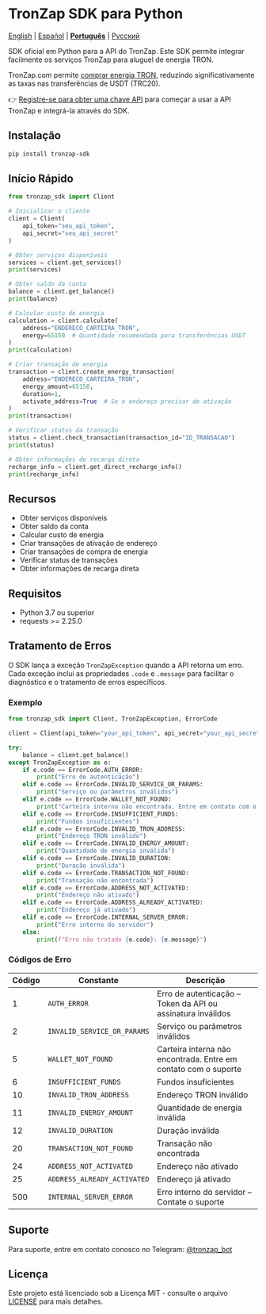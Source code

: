 # TronZap SDK para Python

[English](https://github.com/tron-energy-market/tronzap-sdk-python/blob/main/README.md) | [Español](https://github.com/tron-energy-market/tronzap-sdk-python/blob/main/README.es.md) | **[Português](https://github.com/tron-energy-market/tronzap-sdk-python/blob/main/README.pt-br.md)** | [Русский](https://github.com/tron-energy-market/tronzap-sdk-python/blob/main/README.ru.md)

SDK oficial em Python para a API do TronZap.
Este SDK permite integrar facilmente os serviços TronZap para aluguel de energia TRON.

TronZap.com permite [comprar energia TRON](https://tronzap.com/), reduzindo significativamente as taxas nas transferências de USDT (TRC20).

👉 [Registre-se para obter uma chave API](https://tronzap.com) para começar a usar a API TronZap e integrá-la através do SDK.

## Instalação

```bash
pip install tronzap-sdk
```

## Início Rápido

```python
from tronzap_sdk import Client

# Inicializar o cliente
client = Client(
    api_token="seu_api_token",
    api_secret="seu_api_secret"
)

# Obter serviços disponíveis
services = client.get_services()
print(services)

# Obter saldo da conta
balance = client.get_balance()
print(balance)

# Calcular custo de energia
calculation = client.calculate(
    address="ENDERECO_CARTEIRA_TRON",
    energy=65150  # Quantidade recomendada para transferências USDT
)
print(calculation)

# Criar transação de energia
transaction = client.create_energy_transaction(
    address="ENDERECO_CARTEIRA_TRON",
    energy_amount=65150,
    duration=1,
    activate_address=True  # Se o endereço precisar de ativação
)
print(transaction)

# Verificar status da transação
status = client.check_transaction(transaction_id="ID_TRANSACAO")
print(status)

# Obter informações de recarga direta
recharge_info = client.get_direct_recharge_info()
print(recharge_info)
```

## Recursos

- Obter serviços disponíveis
- Obter saldo da conta
- Calcular custo de energia
- Criar transações de ativação de endereço
- Criar transações de compra de energia
- Verificar status de transações
- Obter informações de recarga direta

## Requisitos

- Python 3.7 ou superior
- requests >= 2.25.0

## Tratamento de Erros

O SDK lança a exceção `TronZapException` quando a API retorna um erro. Cada exceção inclui as propriedades `.code` e `.message` para facilitar o diagnóstico e o tratamento de erros específicos.

### Exemplo

```python
from tronzap_sdk import Client, TronZapException, ErrorCode

client = Client(api_token="your_api_token", api_secret="your_api_secret")

try:
    balance = client.get_balance()
except TronZapException as e:
    if e.code == ErrorCode.AUTH_ERROR:
        print("Erro de autenticação")
    elif e.code == ErrorCode.INVALID_SERVICE_OR_PARAMS:
        print("Serviço ou parâmetros inválidos")
    elif e.code == ErrorCode.WALLET_NOT_FOUND:
        print("Carteira interna não encontrada. Entre em contato com o suporte.")
    elif e.code == ErrorCode.INSUFFICIENT_FUNDS:
        print("Fundos insuficientes")
    elif e.code == ErrorCode.INVALID_TRON_ADDRESS:
        print("Endereço TRON inválido")
    elif e.code == ErrorCode.INVALID_ENERGY_AMOUNT:
        print("Quantidade de energia inválida")
    elif e.code == ErrorCode.INVALID_DURATION:
        print("Duração inválida")
    elif e.code == ErrorCode.TRANSACTION_NOT_FOUND:
        print("Transação não encontrada")
    elif e.code == ErrorCode.ADDRESS_NOT_ACTIVATED:
        print("Endereço não ativado")
    elif e.code == ErrorCode.ADDRESS_ALREADY_ACTIVATED:
        print("Endereço já ativado")
    elif e.code == ErrorCode.INTERNAL_SERVER_ERROR:
        print("Erro interno do servidor")
    else:
        print(f"Erro não tratado {e.code}: {e.message}")
```

### Códigos de Erro

| Código | Constante                       | Descrição |
|--------|----------------------------------|-----------|
| 1      | `AUTH_ERROR`                    | Erro de autenticação – Token da API ou assinatura inválidos |
| 2      | `INVALID_SERVICE_OR_PARAMS`    | Serviço ou parâmetros inválidos |
| 5      | `WALLET_NOT_FOUND`             | Carteira interna não encontrada. Entre em contato com o suporte |
| 6      | `INSUFFICIENT_FUNDS`           | Fundos insuficientes |
| 10     | `INVALID_TRON_ADDRESS`         | Endereço TRON inválido |
| 11     | `INVALID_ENERGY_AMOUNT`        | Quantidade de energia inválida |
| 12     | `INVALID_DURATION`             | Duração inválida |
| 20     | `TRANSACTION_NOT_FOUND`        | Transação não encontrada |
| 24     | `ADDRESS_NOT_ACTIVATED`        | Endereço não ativado |
| 25     | `ADDRESS_ALREADY_ACTIVATED`    | Endereço já ativado |
| 500    | `INTERNAL_SERVER_ERROR`        | Erro interno do servidor – Contate o suporte |


## Suporte

Para suporte, entre em contato conosco no Telegram: [@tronzap_bot](https://t.me/tronzap_bot)

## Licença

Este projeto está licenciado sob a Licença MIT - consulte o arquivo [LICENSE](LICENSE) para mais detalhes.